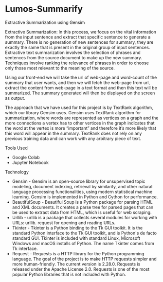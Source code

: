 # Lumos-Summarify
Extractive Summarization using Gensim

Extractive Summarization: In this process, we focus on the vital information from the input sentence and extract that specific sentence to generate a summary. There is no generation of new sentences for summary, they are exactly the same that is present in the original group of input sentences.
Extractive text summarization involves the selection of phrases and sentences from the source document to make up the new summary. Techniques involve ranking the relevance of phrases in order to choose only those most relevant to the meaning of the source.

Using our front-end we will take the url of web-page and word-count of the summary that user wants, and then we will fetch the web-page from url, extract the content from web-page in a text format and then this text will be summarized. The summary generated will then be displayed on the screen as output.

The approach that we have used for this project is by TextRank algorithm, which our library Gensim uses. Gensim uses TextRank algorithm for summarization, where words are represented as vertices on a graph and the more connections a vertex has to other vertices in the graph indicates that the word at the vertex is more “important” and therefore it’s more likely that this word will appear in the summary. TextRank does not rely on any previous training data and can work with any arbitrary piece of text.
 
Tools Used
- Google Colab
- Jupyter Notebook

Technology
-	Gensim - Gensim is an open-source library for unsupervised topic modeling, document indexing, retrieval by similarity, and other natural language processing functionalities, using modern statistical machine learning. Gensim is implemented in Python and Cython for performance.
-	BeautifulSoup - Beautiful Soup is a Python package for parsing HTML and XML documents. It creates a parse tree for parsed pages that can be used to extract data from HTML, which is useful for web scraping.
-	Urllib - urllib is a package that collects several modules for working with URLs: urllib. request for opening and reading URLs.
-	Tkinter - Tkinter is a Python binding to the Tk GUI toolkit. It is the standard Python interface to the Tk GUI toolkit, and is Python's de facto standard GUI. Tkinter is included with standard Linux, Microsoft Windows and macOS installs of Python. The name Tkinter comes from Tk interface.
-	Request - Requests is a HTTP library for the Python programming language. The goal of the project is to make HTTP requests simpler and more human-friendly. The current version is 2.28.0. Requests is released under the Apache License 2.0. Requests is one of the most popular Python libraries that is not included with Python.

